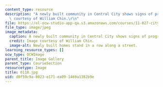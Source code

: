 ```yaml
---
content_type: resource
description: "A newly built community in Central City shows signs of progress. Image\
  \ courtesy of William Chin.\r\n"
file: https://ol-ocw-studio-app-qa.s3.amazonaws.com/courses/11-027-city-to-city-comparing-researching-and-writing-about-cities-new-orleans-spring-2011/d0f59c9a8023e171ea091469a1382b9e_0118.jpg
file_type: image/jpeg
image_metadata:
  caption: A newly built community in Central City shows signs of progress.
  credit: Image courtesy of William Chin.
  image-alt: Newly built homes stand in a row along a street.
learning_resource_types: []
ocw_type: OCWImage
parent_title: Image Gallery
parent_type: CourseSection
resourcetype: Image
title: 0118.jpg
uid: d0f59c9a-8023-e171-ea09-1469a1382b9e
---
```

